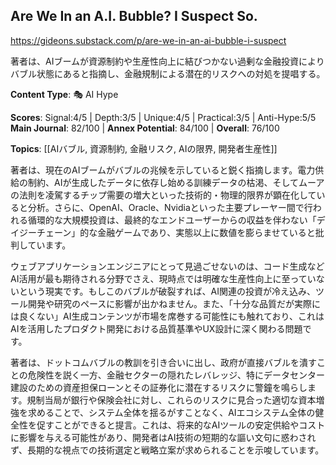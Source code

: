 ## Are We In an A.I. Bubble? I Suspect So.

https://gideons.substack.com/p/are-we-in-an-ai-bubble-i-suspect

著者は、AIブームが資源制約や生産性向上に結びつかない過剰な金融投資によりバブル状態にあると指摘し、金融規制による潜在的リスクへの対処を提唱する。

**Content Type**: 🎭 AI Hype

**Scores**: Signal:4/5 | Depth:3/5 | Unique:4/5 | Practical:3/5 | Anti-Hype:5/5
**Main Journal**: 82/100 | **Annex Potential**: 84/100 | **Overall**: 76/100

**Topics**: [[AIバブル, 資源制約, 金融リスク, AIの限界, 開発者生産性]]

著者は、現在のAIブームがバブルの兆候を示していると鋭く指摘します。電力供給の制約、AIが生成したデータに依存し始める訓練データの枯渇、そしてムーアの法則を凌駕するチップ需要の増大といった技術的・物理的限界が顕在化していると分析。さらに、OpenAI、Oracle、Nvidiaといった主要プレーヤー間で行われる循環的な大規模投資は、最終的なエンドユーザーからの収益を伴わない「デイジーチェーン」的な金融ゲームであり、実態以上に数値を膨らませていると批判しています。

ウェブアプリケーションエンジニアにとって見過ごせないのは、コード生成などAI活用が最も期待される分野でさえ、現時点では明確な生産性向上に至っていないという現実です。もしこのバブルが破裂すれば、AI関連の投資が冷え込み、ツール開発や研究のペースに影響が出かねません。また、「十分な品質だが実際には良くない」AI生成コンテンツが市場を席巻する可能性にも触れており、これはAIを活用したプロダクト開発における品質基準やUX設計に深く関わる問題です。

著者は、ドットコムバブルの教訓を引き合いに出し、政府が直接バブルを潰すことの危険性を説く一方、金融セクターの隠れたレバレッジ、特にデータセンター建設のための資産担保ローンとその証券化に潜在するリスクに警鐘を鳴らします。規制当局が銀行や保険会社に対し、これらのリスクに見合った適切な資本増強を求めることで、システム全体を揺るがすことなく、AIエコシステム全体の健全性を促すことができると提言。これは、将来的なAIツールの安定供給やコストに影響を与える可能性があり、開発者はAI技術の短期的な謳い文句に惑わされず、長期的な視点での技術選定と戦略立案が求められることを示唆しています。